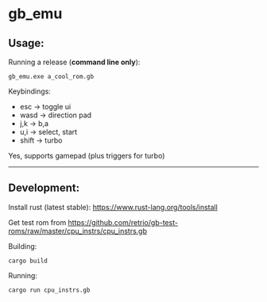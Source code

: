 # gb_emu

## Usage:
Running a release (**command line only**):
```
gb_emu.exe a_cool_rom.gb
```

Keybindings:
- esc -> toggle ui 
- wasd -> direction pad
- j,k -> b,a
- u,i -> select, start
- shift -> turbo

Yes, supports gamepad (plus triggers for turbo)

---
## Development:

Install rust (latest stable): https://www.rust-lang.org/tools/install  

Get test rom from https://github.com/retrio/gb-test-roms/raw/master/cpu_instrs/cpu_instrs.gb

Building:

```shell
cargo build
```

Running:  
```shell
cargo run cpu_instrs.gb
```

